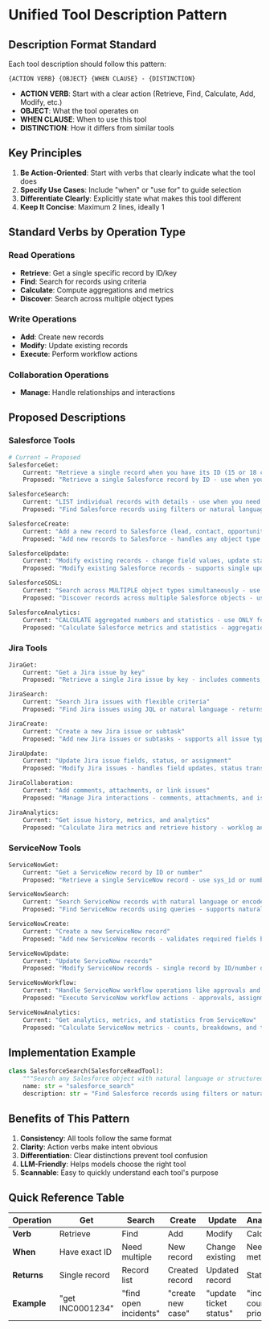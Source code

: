 # Unified Tool Description Pattern

## Description Format Standard

Each tool description should follow this pattern:

```
{ACTION VERB} {OBJECT} {WHEN CLAUSE} - {DISTINCTION}
```

- **ACTION VERB**: Start with a clear action (Retrieve, Find, Calculate, Add, Modify, etc.)
- **OBJECT**: What the tool operates on
- **WHEN CLAUSE**: When to use this tool  
- **DISTINCTION**: How it differs from similar tools

## Key Principles

1. **Be Action-Oriented**: Start with verbs that clearly indicate what the tool does
2. **Specify Use Cases**: Include "when" or "use for" to guide selection
3. **Differentiate Clearly**: Explicitly state what makes this tool different
4. **Keep It Concise**: Maximum 2 lines, ideally 1

## Standard Verbs by Operation Type

### Read Operations
- **Retrieve**: Get a single specific record by ID/key
- **Find**: Search for records using criteria  
- **Calculate**: Compute aggregations and metrics
- **Discover**: Search across multiple object types

### Write Operations  
- **Add**: Create new records
- **Modify**: Update existing records
- **Execute**: Perform workflow actions

### Collaboration Operations
- **Manage**: Handle relationships and interactions

## Proposed Descriptions

### Salesforce Tools

```python
# Current → Proposed
SalesforceGet:
    Current: "Retrieve a single record when you have its ID (15 or 18 character identifier)"
    Proposed: "Retrieve a single Salesforce record by ID - use when you have the exact 15/18 character identifier"

SalesforceSearch:
    Current: "LIST individual records with details - use when you need the actual records, not summaries (e.g., list all opportunities, show contacts)"
    Proposed: "Find Salesforce records using filters or natural language - returns actual records with details (not summaries)"

SalesforceCreate:
    Current: "Add a new record to Salesforce (lead, contact, opportunity, case, etc.)"
    Proposed: "Add new records to Salesforce - handles any object type with automatic field validation"

SalesforceUpdate:
    Current: "Modify existing records - change field values, update status, etc."
    Proposed: "Modify existing Salesforce records - supports single updates by ID or bulk updates with conditions"

SalesforceSOSL:
    Current: "Search across MULTIPLE object types simultaneously - use ONLY when you don't know which object contains the data"
    Proposed: "Discover records across multiple Salesforce objects - use when object type is unknown or searching globally"

SalesforceAnalytics:
    Current: "CALCULATE aggregated numbers and statistics - use ONLY for totals, averages, counts, insights (NOT for listing records)"
    Proposed: "Calculate Salesforce metrics and statistics - aggregations only (use Search to list individual records)"
```

### Jira Tools

```python
JiraGet:
    Current: "Get a Jira issue by key"
    Proposed: "Retrieve a single Jira issue by key - includes comments, attachments, and full context"

JiraSearch:
    Current: "Search Jira issues with flexible criteria"
    Proposed: "Find Jira issues using JQL or natural language - returns multiple issues matching criteria"

JiraCreate:
    Current: "Create a new Jira issue or subtask"
    Proposed: "Add new Jira issues or subtasks - supports all issue types with smart field handling"

JiraUpdate:
    Current: "Update Jira issue fields, status, or assignment"
    Proposed: "Modify Jira issues - handles field updates, status transitions, and assignments in one call"

JiraCollaboration:
    Current: "Add comments, attachments, or link issues"
    Proposed: "Manage Jira interactions - comments, attachments, and issue linking (not for field updates)"

JiraAnalytics:
    Current: "Get issue history, metrics, and analytics"
    Proposed: "Calculate Jira metrics and retrieve history - worklog analysis, project stats, and change tracking"
```

### ServiceNow Tools

```python
ServiceNowGet:
    Current: "Get a ServiceNow record by ID or number"
    Proposed: "Retrieve a single ServiceNow record - use sys_id or number (auto-detects INC/CHG/PRB prefixes)"

ServiceNowSearch:
    Current: "Search ServiceNow records with natural language or encoded queries"
    Proposed: "Find ServiceNow records using queries - supports natural language and encoded queries with dot-walking"

ServiceNowCreate:
    Current: "Create a new ServiceNow record"
    Proposed: "Add new ServiceNow records - validates required fields based on table type automatically"

ServiceNowUpdate:
    Current: "Update ServiceNow records"
    Proposed: "Modify ServiceNow records - single record by ID/number or bulk updates with conditions"

ServiceNowWorkflow:
    Current: "Handle ServiceNow workflow operations like approvals and state changes"
    Proposed: "Execute ServiceNow workflow actions - approvals, assignments, state transitions (not basic field updates)"

ServiceNowAnalytics:
    Current: "Get analytics, metrics, and statistics from ServiceNow"
    Proposed: "Calculate ServiceNow metrics - counts, breakdowns, and trends across any table"
```

## Implementation Example

```python
class SalesforceSearch(SalesforceReadTool):
    """Search any Salesforce object with natural language or structured queries."""
    name: str = "salesforce_search"
    description: str = "Find Salesforce records using filters or natural language - returns actual records with details (not summaries)"
```

## Benefits of This Pattern

1. **Consistency**: All tools follow the same format
2. **Clarity**: Action verbs make intent obvious
3. **Differentiation**: Clear distinctions prevent tool confusion
4. **LLM-Friendly**: Helps models choose the right tool
5. **Scannable**: Easy to quickly understand each tool's purpose

## Quick Reference Table

| Operation | Get | Search | Create | Update | Analytics | Special |
|-----------|-----|--------|--------|---------|-----------|---------|
| **Verb** | Retrieve | Find | Add | Modify | Calculate | Execute/Discover/Manage |
| **When** | Have exact ID | Need multiple | New record | Change existing | Need metrics | Workflow/Cross-object/Collab |
| **Returns** | Single record | Record list | Created record | Updated record | Statistics | Varies |
| **Example** | "get INC0001234" | "find open incidents" | "create new case" | "update ticket status" | "incident count by priority" | "approve change request" |